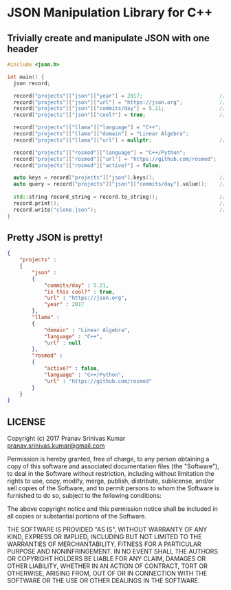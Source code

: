 # JSON Manipulation Library for C++

## Trivially create and manipulate JSON with one header

```cpp
#include <json.h>

int main() {
  json record;

  record["projects"]["json"]["year"] = 2017;                         // value of type integer
  record["projects"]["json"]["url"] = "https://json.org";            // value of type string
  record["projects"]["json"]["commits/day"] = 5.21;                  // value of type double
  record["projects"]["json"]["cool?"] = true;                        // value of type bool

  record["projects"]["llama"]["language"] = "C++";
  record["projects"]["llama"]["domain"] = "Linear Algebra";
  record["projects"]["llama"]["url"] = nullptr;                      // value of type null

  record["projects"]["rosmod"]["language"] = "C++/Python";
  record["projects"]["rosmod"]["url"] = "https://github.com/rosmod";
  record["projects"]["rosmod"]["active?"] = false;

  auto keys = record["projects"]["json"].keys();                     // ["year", "url", "commits/day"]
  auto query = record["projects"]["json"]["commits/day"].value();    // query = "5.21"
  
  std::string record_string = record.to_string();                    // returns a string of the json
  record.print();                                                    // pretty prints json data
  record.write("clone.json");                                        // writes json to file
}
```

## Pretty JSON is pretty!

```json
{
    "projects" :
    {
        "json" :
        {
            "commits/day" : 5.21,
            "is this cool?" : true,
            "url" : "https://json.org",
            "year" : 2017
        },
        "llama" :
        {
            "domain" : "Linear Algebra",
            "language" : "C++",
            "url" : null
        },
        "rosmod" :
        {
            "active?" : false,
            "language" : "C++/Python",
            "url" : "https://github.com/rosmod"
        }
    }
}
```

## LICENSE

Copyright (c) 2017 Pranav Srinivas Kumar <pranav.srinivas.kumar@gmail.com>

Permission is hereby granted, free of charge, to any person obtaining a copy
of this software and associated documentation files (the "Software"), to deal
in the Software without restriction, including without limitation the rights
to use, copy, modify, merge, publish, distribute, sublicense, and/or sell
copies of the Software, and to permit persons to whom the Software is
furnished to do so, subject to the following conditions:

The above copyright notice and this permission notice shall be included in all
copies or substantial portions of the Software.

THE SOFTWARE IS PROVIDED "AS IS", WITHOUT WARRANTY OF ANY KIND, EXPRESS OR
IMPLIED, INCLUDING BUT NOT LIMITED TO THE WARRANTIES OF MERCHANTABILITY,
FITNESS FOR A PARTICULAR PURPOSE AND NONINFRINGEMENT. IN NO EVENT SHALL THE
AUTHORS OR COPYRIGHT HOLDERS BE LIABLE FOR ANY CLAIM, DAMAGES OR OTHER
LIABILITY, WHETHER IN AN ACTION OF CONTRACT, TORT OR OTHERWISE, ARISING FROM,
OUT OF OR IN CONNECTION WITH THE SOFTWARE OR THE USE OR OTHER DEALINGS IN THE
SOFTWARE.
